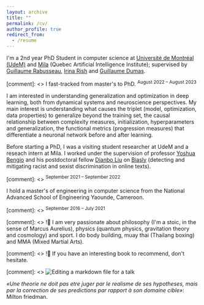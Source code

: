 ```yaml
---
layout: archive
title: ""
permalink: /cv/
author_profile: true
redirect_from:
  - /resume
---
```


I'm a 2nd year PhD Student in computer science at [Université de Montréal (UdeM)](https://www.umontreal.ca/) and [Mila](https://mila.quebec/) (Quebec Artificial Intelligence Institute); supervised by [Guillaume Rabusseau](https://www-labs.iro.umontreal.ca/~grabus/), [Irina Rish](https://sites.google.com/view/irinarish/) and [Guillaume Dumas](http://www.extrospection.eu/). 

[comment]: <> I fast-tracked from master's to PhD. $^{\text{August 2022 – August 2023}}$ 

I am interested in understanding generalization and optimization in deep learning, both from dynamical systems and neuroscience perspectives. My main interest is understanding what causes the triplet (model, optimization, data properties) to generalize beyond the training set, the causal relationship between complexity measures, initialization, hyperparameters and generalization, the functional metrics (progression measures) that differentiate a neuronal network before and after learning.

Before starting a PhD, I was a visiting student researcher at UdeM and a reseach intern at Mila. I worked under the supervision of professor [Yoshua Bengio](https://yoshuabengio.org/en/) and his postdoctoral fellow [Dianbo Liu](https://scholar.google.com/citations?user=kGSzBpMAAAAJ&hl=en) on [Biasly](https://mila.quebec/projet/biasly/) (detecting and mitigating racist and sexist discrimination in online texts). 

[comment]: <> $^{\text{September 2021 – September 2022}}$

I hold a master's of engineering in computer science from the National Advanced School of Engineering Yaounde, Cameroon. 

[comment]: <>  $^{\text{September 2016 – July 2021}}$

[comment]: <> !🌱 I am very passionate about philosophy (I'm a stoic, in the sense of Marcus Aurelius), physics (quantum physics, gravitation theory and cosmology) and sport. I do body building, muay thai (Thailang boxing) and MMA (Mixed Martial Arts).

[comment]: <> !💬 If you have an interesting book to recommend, don't hesitate.


[comment]: <> ![Editing a markdown file for a talk](/images/editing-talk.png)

*«Une theorie ne doit pas etre juger par le realisme de ses hypotheses, mais par la correction de ses predictions par rapport à son domaine cible»*: Milton friedman.

<!--- 
{% include base_path %} [Download (resume.pdf)]( https://drive.google.com/file/d/12JKD9rXqWgb5lvdUH_phhRjg37r4Vnf9/view?usp=sharing)


PROFESSIONAL EXPERIENCE
======
* February 2022 - September 2022 : Research Assistant
  * MILA, Quebec Artificial Intelligence Institute
  * Scaling and phase transitions in natural language processing algorithms
  * Supervisor: Irina Rish, Guillaume Dumas

* January 2021 - January 2022 : Machine Learning Research Intern
  * MILA, Quebec Artificial Intelligence Institute
  * Detecting and mitigating racist and sexist discrimination in online texts
  * Supervisor: Yoshua Bengio, Dianbo Liu

* June 2020 - December 2020 : Machine Learning Research Intern
  * WL Research Lab (1 Broadway, Cambridge, MA 02142)
  * Developed and deployed a machine learning (ML) solution that reviews end-user license agreements (EULA) for terms and conditions that are unacceptable to the government
  * Supervisor: Mohamed Hassan Kane

* February 2020 - March 2020 : Software Engineer
  * GOHZE Cameroun
  * Used apache POI to efficiently display and format the contents of an excel file in a javafx application
  * Supervisor: Boris Martial Foading

* July 2019 - September 2019 : Software Engineer
  * Megasoft SARL Cameroun
  * Stabilization of databases and automation of test programs
  * Supervisor: Ibrahim Moukouop Nguena

RECENTS RESEARCH WORKS
======
*  Text style transfert and Style-controlled language generation with [Generative Flow Network](https://arxiv.org/abs/2111.09266) (<em>progress</em>)
* Phase transition in large-scale language models (<em>progress</em>)
* Transformers with Independent Mechanisms ([<em>paper, 1st version</em>](https://arxiv.org/abs/2103.00336), the version of the paper in which I am co-author is under review : I have made contributions on the model and experiments)
* Adaptive Discrete Communication Bottlenecks with Dynamic Vector Quantization ([<em>preprint</em>](https://arxiv.org/abs/2202.01334), under review)
* Biasly : a ML based platform for automatic racial discrimination detection in online texts (<em>under review</em>)
* Text style transfer for racist text debiasing : sentence embedding debiasing with auxiliary target (<em>progress</em>)
* On the use of linguistic similarities to improve Neural Machine Translation for African Languages ([<em>paper</em>](https://openreview.net/pdf?id=Q5ZxoD2LqcI), accepted at the 5th Black in AI Workshop @ NeurIPS 2021)
* Blending Dependency Tree and Plain Text  Representation Learning for Natural Language Inference (<em>Thanks to graph neural networks, we have reached the SOTA in text entailment, paper still under review</em>)
* K-armed Bandits Reward-based Optimization for Language Generation (<em>progress</em>)
* $\epsilon$-greedy policy for language modelling regularized with the minimization of the uniform information density of the utterances generated : A Cognitive Regularizer for Language Modeling (<em>progress</em>)
--->

<!--- 
Skills
======
* Skill 1
* Skill 2
  * Sub-skill 2.1
  * Sub-skill 2.2
--->

<!--- 
PUBLICATIONS
======
  <ul>{% for post in site.publications %}
    {% include archive-single-cv.html %}
  {% endfor %}</ul>
--->

<!--- 
EDUCATION
======
* Visiting Student researcher, Université de Montréal (UdeM), October 2021 - Now
* Master's of Engineering in Computer Science, National Advanced School of Engineering Yaounde, Cameroon, September 2018 - July 2021
* Mathematics and Physical Sciences, National Advanced School of Engineering Yaounde, Cameroon, September 2016 - June 2018
* Scientific Baccalaureate, Bilingual High School Bangang, September 2009 - June 2016

PROFESSIONAL SERVICES
======
* Machine Translation of local African languages
  * I am one of the first people to have tackled machine translation of Cameroonian local languages : we have released a dataset of 22 Cameroonian local languages, trained and put into production unsupervised (denoising auto-encoder + online back-translation) multilingual (XLM) machine translation models (adapted to low-resource languages such as those of Africa)
  * Ongoing Related Projects : tools (BLEU, tokenizer..) for morphologically complex languages such as those of Africa and speech2speech (train a model to translate a speech from one language to another).
* Reviewer : 5th Black in AI Workshop (co-located with NeurIPS 2021)
* Member & Mentor : AI-Mentoring-ENSPY, a group that aims to guide our cadets at ENSPY in their learning of Artificial Intelligence, mainly the reading of scientific articles


LANGUAGES
======
* French : Native
* English : Intermediate (Professional)
--->

<!--- 
Talks
======
  <ul>{% for post in site.talks %}
    {% include archive-single-talk-cv.html %}
  {% endfor %}</ul>
  
Teaching
======
  <ul>{% for post in site.teaching %}
    {% include archive-single-cv.html %}
  {% endfor %}</ul>
  
Service and leadership
======
* Reviewer : 5th Black in AI Workshop (co-located with NeurIPS 2021)
--->